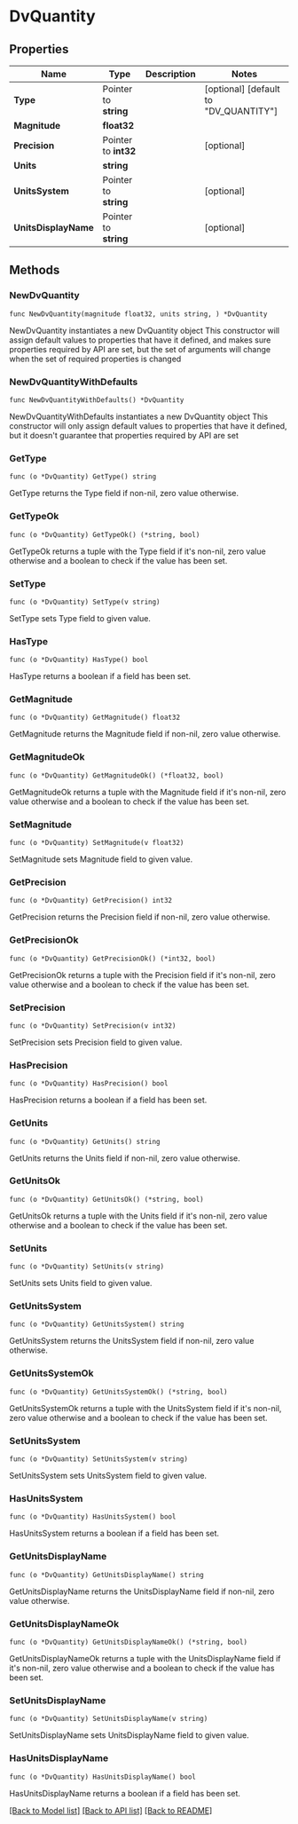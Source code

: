 # DvQuantity

## Properties

Name | Type | Description | Notes
------------ | ------------- | ------------- | -------------
**Type** | Pointer to **string** |  | [optional] [default to "DV_QUANTITY"]
**Magnitude** | **float32** |  | 
**Precision** | Pointer to **int32** |  | [optional] 
**Units** | **string** |  | 
**UnitsSystem** | Pointer to **string** |  | [optional] 
**UnitsDisplayName** | Pointer to **string** |  | [optional] 

## Methods

### NewDvQuantity

`func NewDvQuantity(magnitude float32, units string, ) *DvQuantity`

NewDvQuantity instantiates a new DvQuantity object
This constructor will assign default values to properties that have it defined,
and makes sure properties required by API are set, but the set of arguments
will change when the set of required properties is changed

### NewDvQuantityWithDefaults

`func NewDvQuantityWithDefaults() *DvQuantity`

NewDvQuantityWithDefaults instantiates a new DvQuantity object
This constructor will only assign default values to properties that have it defined,
but it doesn't guarantee that properties required by API are set

### GetType

`func (o *DvQuantity) GetType() string`

GetType returns the Type field if non-nil, zero value otherwise.

### GetTypeOk

`func (o *DvQuantity) GetTypeOk() (*string, bool)`

GetTypeOk returns a tuple with the Type field if it's non-nil, zero value otherwise
and a boolean to check if the value has been set.

### SetType

`func (o *DvQuantity) SetType(v string)`

SetType sets Type field to given value.

### HasType

`func (o *DvQuantity) HasType() bool`

HasType returns a boolean if a field has been set.

### GetMagnitude

`func (o *DvQuantity) GetMagnitude() float32`

GetMagnitude returns the Magnitude field if non-nil, zero value otherwise.

### GetMagnitudeOk

`func (o *DvQuantity) GetMagnitudeOk() (*float32, bool)`

GetMagnitudeOk returns a tuple with the Magnitude field if it's non-nil, zero value otherwise
and a boolean to check if the value has been set.

### SetMagnitude

`func (o *DvQuantity) SetMagnitude(v float32)`

SetMagnitude sets Magnitude field to given value.


### GetPrecision

`func (o *DvQuantity) GetPrecision() int32`

GetPrecision returns the Precision field if non-nil, zero value otherwise.

### GetPrecisionOk

`func (o *DvQuantity) GetPrecisionOk() (*int32, bool)`

GetPrecisionOk returns a tuple with the Precision field if it's non-nil, zero value otherwise
and a boolean to check if the value has been set.

### SetPrecision

`func (o *DvQuantity) SetPrecision(v int32)`

SetPrecision sets Precision field to given value.

### HasPrecision

`func (o *DvQuantity) HasPrecision() bool`

HasPrecision returns a boolean if a field has been set.

### GetUnits

`func (o *DvQuantity) GetUnits() string`

GetUnits returns the Units field if non-nil, zero value otherwise.

### GetUnitsOk

`func (o *DvQuantity) GetUnitsOk() (*string, bool)`

GetUnitsOk returns a tuple with the Units field if it's non-nil, zero value otherwise
and a boolean to check if the value has been set.

### SetUnits

`func (o *DvQuantity) SetUnits(v string)`

SetUnits sets Units field to given value.


### GetUnitsSystem

`func (o *DvQuantity) GetUnitsSystem() string`

GetUnitsSystem returns the UnitsSystem field if non-nil, zero value otherwise.

### GetUnitsSystemOk

`func (o *DvQuantity) GetUnitsSystemOk() (*string, bool)`

GetUnitsSystemOk returns a tuple with the UnitsSystem field if it's non-nil, zero value otherwise
and a boolean to check if the value has been set.

### SetUnitsSystem

`func (o *DvQuantity) SetUnitsSystem(v string)`

SetUnitsSystem sets UnitsSystem field to given value.

### HasUnitsSystem

`func (o *DvQuantity) HasUnitsSystem() bool`

HasUnitsSystem returns a boolean if a field has been set.

### GetUnitsDisplayName

`func (o *DvQuantity) GetUnitsDisplayName() string`

GetUnitsDisplayName returns the UnitsDisplayName field if non-nil, zero value otherwise.

### GetUnitsDisplayNameOk

`func (o *DvQuantity) GetUnitsDisplayNameOk() (*string, bool)`

GetUnitsDisplayNameOk returns a tuple with the UnitsDisplayName field if it's non-nil, zero value otherwise
and a boolean to check if the value has been set.

### SetUnitsDisplayName

`func (o *DvQuantity) SetUnitsDisplayName(v string)`

SetUnitsDisplayName sets UnitsDisplayName field to given value.

### HasUnitsDisplayName

`func (o *DvQuantity) HasUnitsDisplayName() bool`

HasUnitsDisplayName returns a boolean if a field has been set.


[[Back to Model list]](../README.md#documentation-for-models) [[Back to API list]](../README.md#documentation-for-api-endpoints) [[Back to README]](../README.md)


